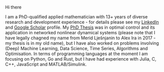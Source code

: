 Hi there 

I am a PhD-qualified applied mathematician with 13+ years of diverse research and development experience - for details please see my [LinkedIn](https://www.linkedin.com/in/alex-ira-phd-657bab166/) and [Google Scholar](https://scholar.google.com/citations?user=r21toV4AAAAJ&hl=en) profile. My [PhD Thesis](https://minerva-access.unimelb.edu.au/items/5f1d0a83-7801-5b7f-bee8-5f7836953a69) was in optimal control and its application in networked nonlinear dynamical systems (please note that I have legally chagned my name from Merid Lješnjanin to Alex Ira in 2017 - my thesis is in my old name), but I have also worked on problems involving (Deep) Machine Learning, Data Science, Time Series, Algorithms and Optimisation. In terms of programming languages at the moment I am focusing on Python, Go and Rust, but I have had experience with Julia, C, C++, JavaScript and MATLAB/Simulink. 
